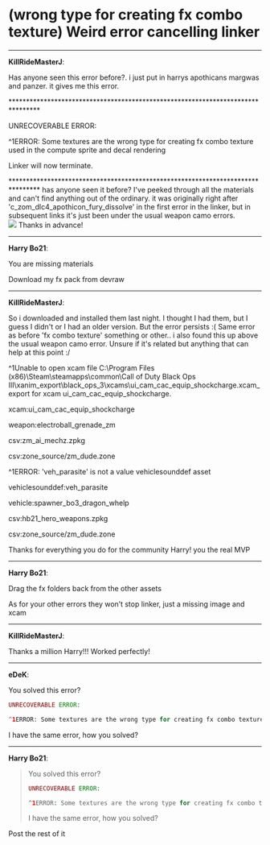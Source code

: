 # (wrong type for creating fx combo texture) Weird error cancelling linker


---
<strong>KillRideMasterJ</strong>:

Has anyone seen this error before?. i just put in harrys apothicans margwas and panzer. it gives me this error.

\*\*\*\*\*\*\*\*\*\*\*\*\*\*\*\*\*\*\*\*\*\*\*\*\*\*\*\*\*\*\*\*\*\*\*\*\*\*\*\*\*\*\*\*\*\*\*\*\*\*\*\*\*\*\*\*\*\*\*\*\*\*\*\*\*\*\*\*\*\*\*\*\*\*\*\*\*\*\*\*

UNRECOVERABLE ERROR:

^1ERROR: Some textures are the wrong type for creating fx combo texture used in the compute sprite and decal rendering


Linker will now terminate.

\*\*\*\*\*\*\*\*\*\*\*\*\*\*\*\*\*\*\*\*\*\*\*\*\*\*\*\*\*\*\*\*\*\*\*\*\*\*\*\*\*\*\*\*\*\*\*\*\*\*\*\*\*\*\*\*\*\*\*\*\*\*\*\*\*\*\*\*\*\*\*\*\*\*\*\*\*\*\*\*
has anyone seen it before? I&#39;ve peeked through all the materials and can&#39;t find anything out of the ordinary. it was originally 
right after &#39;c_zom_dlc4_apothicon_fury_dissolve&#39; in the first error in the linker, but in subsequent links it&#39;s just been under the usual weapon 
camo errors.  
<img src="1282">
Thanks in advance!

---
<strong>Harry Bo21</strong>:

You are missing materials 

Download my fx pack from devraw

---
<strong>KillRideMasterJ</strong>:

So i downloaded and installed them last night. I thought I had them, but I guess I didn&#39;t or I had an older version. But the error persists :( 
Same error as before &#39;fx combo texture&#39; something or other.. i also found this up above the usual weapon camo error. Unsure if it&#39;s related but anything that can help at this point :/



^1Unable to open xcam file C:\Program Files (x86)\Steam\steamapps\common\Call of Duty Black Ops III\xanim_export\black_ops_3\xcams\ui_cam_cac_equip_shockcharge.xcam_export for xcam ui_cam_cac_equip_shockcharge.



xcam:ui_cam_cac_equip_shockcharge

weapon:electroball_grenade_zm

csv:zm_ai_mechz.zpkg

csv:zone_source/zm_dude.zone



^1ERROR: &#39;veh_parasite&#39; is not a value vehiclesounddef asset



vehiclesounddef:veh_parasite

vehicle:spawner_bo3_dragon_whelp

csv:hb21_hero_weapons.zpkg

csv:zone_source/zm_dude.zone



Thanks for everything you do for the community Harry! you the real MVP

---
<strong>Harry Bo21</strong>:

Drag the fx folders back from the other assets

As for your other errors they won’t stop linker, just a missing image and xcam

---
<strong>KillRideMasterJ</strong>:

Thanks a million Harry!!! Worked perfectly!

---
<strong>eDeK</strong>:

You solved this error?

```php
UNRECOVERABLE ERROR:

^1ERROR: Some textures are the wrong type for creating fx combo texture used in the compute sprite and decal rendering
```
I have the same error, how you solved?

---
<strong>Harry Bo21</strong>:

<blockquote>You solved this error?

```php
UNRECOVERABLE ERROR:

^1ERROR: Some textures are the wrong type for creating fx combo texture used in the compute sprite and decal rendering
```
I have the same error, how you solved?
</blockquote>
Post the rest of it
